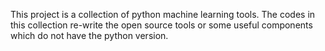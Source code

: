 This project is a collection of python machine learning tools.
The codes in this collection re-write the open source tools or some useful components which do not have the python version.
